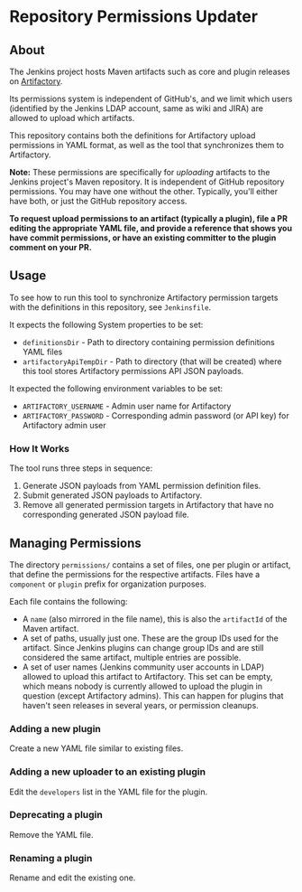 Repository Permissions Updater
==============================

About
-----

The Jenkins project hosts Maven artifacts such as core and plugin releases on [Artifactory](https://repo.jenkins-ci.org/).

Its permissions system is independent of GitHub's, and we limit which users (identified by the Jenkins LDAP account, same as wiki and JIRA) are allowed to upload which artifacts.

This repository contains both the definitions for Artifactory upload permissions in YAML format, as well as the tool that synchronizes them to Artifactory.

**Note:** These permissions are specifically for _uploading_ artifacts to the Jenkins project's Maven repository. It is independent of GitHub repository permissions. You may have one without the other. Typically, you'll either have both, or just the GitHub repository access.

**To request upload permissions to an artifact (typically a plugin), file a PR editing the appropriate YAML file, and provide a reference that shows you have commit permissions, or have an existing committer to the plugin comment on your PR.**

Usage
-----

To see how to run this tool to synchronize Artifactory permission targets with the definitions in this repository, see `Jenkinsfile`.

It expects the following System properties to be set:

- `definitionsDir` - Path to directory containing permission definitions YAML files
- `artifactoryApiTempDir` - Path to directory (that will be created) where this tool stores Artifactory permissions API JSON payloads.

It expected the following environment variables to be set:

- `ARTIFACTORY_USERNAME` - Admin user name for Artifactory
- `ARTIFACTORY_PASSWORD` - Corresponding admin password (or API key) for Artifactory admin user

### How It Works

The tool runs three steps in sequence:

1. Generate JSON payloads from YAML permission definition files.
2. Submit generated JSON payloads to Artifactory.
3. Remove all generated permission targets in Artifactory that have no corresponding generated JSON payload file.

Managing Permissions
--------------------

The directory `permissions/` contains a set of files, one per plugin or artifact, that define the permissions for the respective artifacts. Files have a `component` or `plugin` prefix for organization purposes.

Each file contains the following:

- A `name` (also mirrored in the file name), this is also the `artifactId` of the Maven artifact.
- A set of paths, usually just one. These are the group IDs used for the artifact. Since Jenkins plugins can change group IDs and are still considered the same artifact, multiple entries are possible.
- A set of user names (Jenkins community user accounts in LDAP) allowed to upload this artifact to Artifactory. This set can be empty, which means nobody is currently allowed to upload the plugin in question (except Artifactory admins). This can happen for plugins that haven't seen releases in several years, or permission cleanups.

### Adding a new plugin

Create a new YAML file similar to existing files.

### Adding a new uploader to an existing plugin

Edit the `developers` list in the YAML file for the plugin.

### Deprecating a plugin

Remove the YAML file.

### Renaming a plugin

Rename and edit the existing one.
